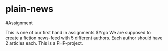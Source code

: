 # plain-news

#Assignment 

This is one of our first hand in assignments $Yrgo
We are supposed to create a fiction news-feed with 5 different authors.
Each author should have 2 articles each. This is a PHP-project.
